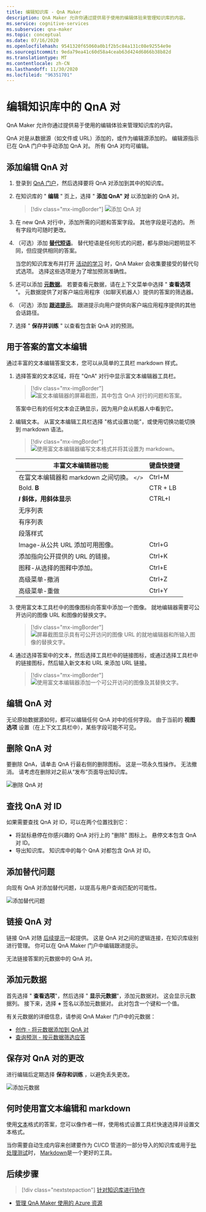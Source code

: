 ```yaml
---
title: 编辑知识库 - QnA Maker
description: QnA Maker 允许你通过提供易于使用的编辑体验来管理知识库的内容。
ms.service: cognitive-services
ms.subservice: qna-maker
ms.topic: conceptual
ms.date: 07/16/2020
ms.openlocfilehash: 9541320f65060a0b1f2b5c84a131c08e92554e9e
ms.sourcegitcommit: 9eda79ea41c60d58a4ceab63d424d6866b38b82d
ms.translationtype: MT
ms.contentlocale: zh-CN
ms.lasthandoff: 11/30/2020
ms.locfileid: "96351701"
---
```

# <a name="edit-qna-pairs-in-your-knowledge-base"></a>编辑知识库中的 QnA 对

QnA Maker 允许你通过提供易于使用的编辑体验来管理知识库的内容。

QnA 对是从数据源（如文件或 URL）添加的，或作为编辑源添加的。 编辑源指示已在 QnA 门户中手动添加 QnA 对。 所有 QnA 对均可编辑。

<a name="add-an-editorial-qna-set"></a>

## <a name="add-an-editorial-qna-pair"></a>添加编辑 QnA 对

1. 登录到 [QnA 门户](https://www.qnamaker.ai/)，然后选择要将 QnA 对添加到其中的知识库。
1. 在知识库的 " **编辑** " 页上，选择 " **添加 QnA" 对** 以添加新的 QnA 对。

    > [!div class="mx-imgBorder"]
    > ![添加 QnA 对](../media/qnamaker-how-to-edit-kb/add-qnapair.png)

1. 在 new QnA 对行中，添加所需的问题和答案字段。 其他字段是可选的。 所有字段均可随时更改。

1. （可选）添加 **[替代短语](../Quickstarts/add-question-metadata-portal.md#add-additional-alternatively-phrased-questions)**。 替代短语是任何形式的问题，都与原始问题明显不同，但应提供相同的答案。

    当您的知识库发布并打开 [活动的学习](use-active-learning.md) 时，QnA Maker 会收集要接受的替代句式选项。 选择这些选项是为了增加预测准确性。

1. 还可以添加 **[元数据](../Quickstarts/add-question-metadata-portal.md#add-metadata-to-filter-the-answers)**。 若要查看元数据，请在上下文菜单中选择 " **查看选项** "。 元数据提供了对客户端应用程序（如聊天机器人）提供的答案的筛选器。

1. （可选）添加 **[跟进提示](multiturn-conversation.md)**。 跟进提示向用户提供向客户端应用程序提供的其他会话路径。

1. 选择 " **保存并训练** " 以查看包含新 QnA 对的预测。

## <a name="rich-text-editing-for-answer"></a>用于答案的富文本编辑

通过丰富的文本编辑答案文本，您可以从简单的工具栏 markdown 样式。

1. 选择答案的文本区域，将在 "QnA" 对行中显示富文本编辑器工具栏。

    > [!div class="mx-imgBorder"]
    > ![富文本编辑器的屏幕截图，其中包含 QnA 对行的问题和答案。](../media/qnamaker-how-to-edit-kb/rich-text-control-qna-pair-row.png)

    答案中已有的任何文本会正确显示，因为用户会从机器人中看到它。

1. 编辑文本。 从富文本编辑工具栏选择 "格式设置功能"，或使用切换功能切换到 markdown 语法。

    > [!div class="mx-imgBorder"]
    > ![使用富文本编辑器编写文本格式并将其设置为 markdown。](../media/qnamaker-how-to-edit-kb/rich-text-display-image.png)

    |丰富文本编辑器功能|键盘快捷键|
    |--|--|
    |在富文本编辑器和 markdown 之间切换。 `</>`|Ctrl+M|
    |Bold. **B**|CTR + LB|
    |**_I_ 斜体，用斜体显示**|CTRL+I|
    |无序列表||
    |有序列表||
    |段落样式||
    |Image-从公共 URL 添加可用图像。|Ctrl+G|
    |添加指向公开提供的 URL 的链接。|Ctrl+K|
    |图释-从选择的图释中添加。|Ctrl+E|
    |高级菜单-撤消|Ctrl+Z|
    |高级菜单-重做|Ctrl+Y|

1. 使用富文本工具栏中的图像图标向答案中添加一个图像。 就地编辑器需要可公开访问的图像 URL 和图像的替换文字。


    > [!div class="mx-imgBorder"]
    > ![屏幕截图显示具有可公开访问的图像 URL 的就地编辑器和所输入图像的替换文字。](../media/qnamaker-how-to-edit-kb/add-image-url-alternate-text.png)

1. 通过选择答案中的文本，然后选择工具栏中的链接图标，或通过选择工具栏中的链接图标，然后输入新文本和 URL 来添加 URL 链接。

    > [!div class="mx-imgBorder"]
    > ![使用富文本编辑器添加一个可公开访问的图像及其替换文字。](../media/qnamaker-how-to-edit-kb/add-link-to-answer-rich-text-editor.png)

## <a name="edit-a-qna-pair"></a>编辑 QnA 对

无论原始数据源如何，都可以编辑任何 QnA 对中的任何字段。 由于当前的 **视图选项** 设置（在上下文工具栏中），某些字段可能不可见。

## <a name="delete-a-qna-pair"></a>删除 QnA 对

要删除 QnA，请单击 QnA 行最右侧的删除图标。 这是一项永久性操作。 无法撤消。 请考虑在删除对之前从“发布”页面导出知识库。

![删除 QnA 对](../media/qnamaker-how-to-edit-kb/delete-qnapair.png)

## <a name="find-the-qna-pair-id"></a>查找 QnA 对 ID

如果需要查找 QnA 对 ID，可以在两个位置找到它：

* 将鼠标悬停在你感兴趣的 QnA 对行上的 "删除" 图标上。 悬停文本包含 QnA 对 ID。
* 导出知识库。 知识库中的每个 QnA 对都包含 QnA 对 ID。

## <a name="add-alternate-questions"></a>添加替代问题

向现有 QnA 对添加替代问题，以提高与用户查询匹配的可能性。

![添加替代问题](../media/qnamaker-how-to-edit-kb/add-alternate-question.png)

## <a name="linking-qna-pairs"></a>链接 QnA 对

链接 QnA 对随 [后续提示](multiturn-conversation.md)一起提供。 这是 QnA 对之间的逻辑连接，在知识库级别进行管理。 你可以在 QnA Maker 门户中编辑跟进提示。

无法链接答案的元数据中的 QnA 对。

## <a name="add-metadata"></a>添加元数据

首先选择 " **查看选项**"，然后选择 " **显示元数据**"，添加元数据对。 这会显示元数据列。 接下来，选择 **+** 签名以添加元数据对。 此对包含一个键和一个值。

有关元数据的详细信息，请参阅 QnA Maker 门户中的元数据：
* [创作 - 将元数据添加到 QnA 对](../quickstarts/add-question-metadata-portal.md#add-metadata-to-filter-the-answers)
* [查询预测 - 按元数据筛选应答](../quickstarts/get-answer-from-knowledge-base-using-url-tool.md)

## <a name="save-changes-to-the-qna-pairs"></a>保存对 QnA 对的更改

进行编辑后定期选择 **保存和训练** ，以避免丢失更改。

![添加元数据](../media/qnamaker-how-to-edit-kb/add-metadata.png)

## <a name="when-to-use-rich-text-editing-versus-markdown"></a>何时使用富文本编辑和 markdown

使用[文本](#add-an-editorial-qna-set)格式的答案，您可以像作者一样，使用格式设置工具栏快速选择并设置文本格式。

当你需要自动生成内容来创建要作为 CI/CD 管道的一部分导入的知识库或用于[批处理测试](../index.yml)时， [Markdown](../reference-markdown-format.md)是一个更好的工具。

## <a name="next-steps"></a>后续步骤

> [!div class="nextstepaction"]
> [针对知识库进行协作](../index.yml)

* [管理 QnA Maker 使用的 Azure 资源](set-up-qnamaker-service-azure.md)